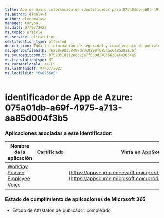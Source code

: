 ```yaml
---
title: App de Azure información de identificador para 075a01db-a69f-4975-a713-aa85d004f3b5
ms.author: elmalova
author: elenamalova
manager: tonybal
ms.date: 07/07/2022
ms.topic: article
ms.service: attestation
certification_type: attested
description: Toda la información de seguridad y cumplimiento disponible para 075a01db-a69f-4975-a713-aa85d004f3b5.
ms.openlocfilehash: f62c8d98358497d70c8890f0a5aac6e8520113bf
ms.sourcegitcommit: b752351d112ecc2ea7f539d200e6638a6a3034e5
ms.translationtype: MT
ms.contentlocale: es-ES
ms.lasthandoff: 07/07/2022
ms.locfileid: "66675605"
---
```

# <a name="azure-app-id-075a01db-a69f-4975-a713-aa85d004f3b5"></a>identificador de App de Azure: 075a01db-a69f-4975-a713-aa85d004f3b5


### <a name="apps-associated-with-this-id"></a>Aplicaciones asociadas a este identificador:
| **Nombre de la aplicación** | **Certificado** | **Vista en AppSource** |
|--------------|---------------|-----------------------|
| [Workday Peakon Employee Voice](../forward/WA200003453.md) |  | [https://appsource.microsoft.com/product/office/WA200003453](https://appsource.microsoft.com/product/office/WA200003453) |

### <a name="microsoft-365-app-compliance-status"></a>Estado de cumplimiento de aplicaciones de Microsoft 365
- Estado de Attestaton del publicador: completado
